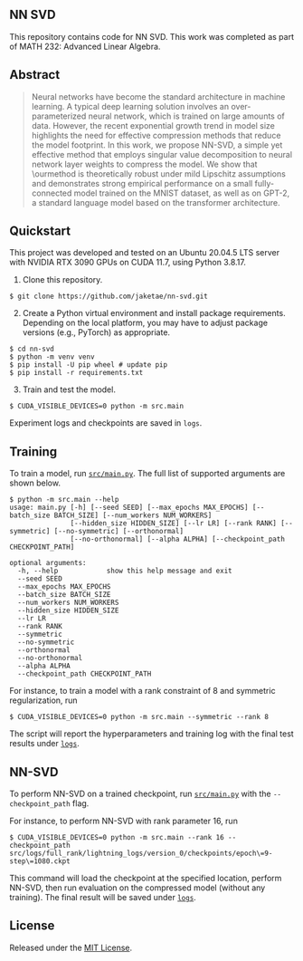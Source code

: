## NN SVD

This repository contains code for NN SVD. This work was completed as part of MATH 232: Advanced Linear Algebra.

## Abstract

> Neural networks have become the standard architecture in machine learning. A typical deep learning solution involves an over-parameterized neural network, which is trained on large amounts of data. However, the recent exponential growth trend in model size highlights the need for effective compression methods that reduce the model footprint. In this work, we propose NN-SVD, a simple yet effective method that employs singular value decomposition to neural network layer weights to compress the model. We show that \ourmethod is theoretically robust under mild Lipschitz assumptions and demonstrates strong empirical performance on a small fully-connected model trained on the MNIST dataset, as well as on GPT-2, a standard language model based on the transformer architecture.


## Quickstart

This project was developed and tested on an Ubuntu 20.04.5 LTS server with NVIDIA RTX 3090 GPUs on CUDA 11.7, using Python 3.8.17.

1. Clone this repository.

```
$ git clone https://github.com/jaketae/nn-svd.git
```

2. Create a Python virtual environment and install package requirements. Depending on the local platform, you may have to adjust package versions (e.g., PyTorch) as appropriate.

```
$ cd nn-svd
$ python -m venv venv
$ pip install -U pip wheel # update pip
$ pip install -r requirements.txt
```

3. Train and test the model.

```
$ CUDA_VISIBLE_DEVICES=0 python -m src.main
```

Experiment logs and checkpoints are saved in `logs`.

## Training

To train a model, run [`src/main.py`](src/main.py). The full list of supported arguments are shown below.

```
$ python -m src.main --help
usage: main.py [-h] [--seed SEED] [--max_epochs MAX_EPOCHS] [--batch_size BATCH_SIZE] [--num_workers NUM_WORKERS]
               [--hidden_size HIDDEN_SIZE] [--lr LR] [--rank RANK] [--symmetric] [--no-symmetric] [--orthonormal]
               [--no-orthonormal] [--alpha ALPHA] [--checkpoint_path CHECKPOINT_PATH]

optional arguments:
  -h, --help            show this help message and exit
  --seed SEED
  --max_epochs MAX_EPOCHS
  --batch_size BATCH_SIZE
  --num_workers NUM_WORKERS
  --hidden_size HIDDEN_SIZE
  --lr LR
  --rank RANK
  --symmetric
  --no-symmetric
  --orthonormal
  --no-orthonormal
  --alpha ALPHA
  --checkpoint_path CHECKPOINT_PATH
```

For instance, to train a model with a rank constraint of 8 and symmetric regularization, run

```
$ CUDA_VISIBLE_DEVICES=0 python -m src.main --symmetric --rank 8
```

The script will report the hyperparameters and training log with the final test results under [`logs`](./logs/).

## NN-SVD

To perform NN-SVD on a trained checkpoint, run [`src/main.py`](src/main.py) with the `--checkpoint_path` flag.

For instance, to perform NN-SVD with rank parameter 16, run

```
$ CUDA_VISIBLE_DEVICES=0 python -m src.main --rank 16 --checkpoint_path src/logs/full_rank/lightning_logs/version_0/checkpoints/epoch\=9-step\=1080.ckpt
```

This command will load the checkpoint at the specified location, perform NN-SVD, then run evaluation on the compressed model (without any training). The final result will be saved under [`logs`](./logs/).

## License

Released under the [MIT License](LICENSE).
